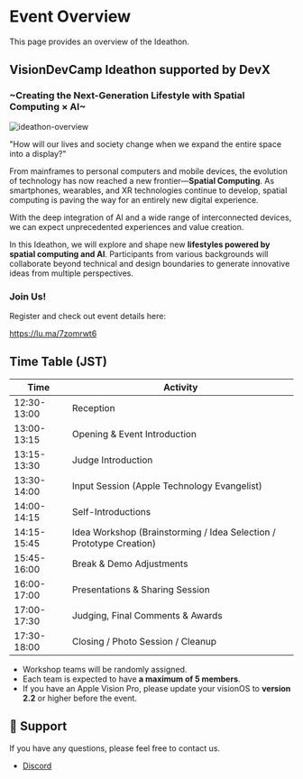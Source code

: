 # Event Overview

This page provides an overview of the Ideathon.

## VisionDevCamp Ideathon supported by DevX 
### ~Creating the Next-Generation Lifestyle with Spatial Computing × AI~

![ideathon-overview](/ideathon-overview1.png)

"How will our lives and society change when we expand the entire space into a display?"

From mainframes to personal computers and mobile devices, the evolution of technology has now reached a new frontier—**Spatial Computing**. As smartphones, wearables, and XR technologies continue to develop, spatial computing is paving the way for an entirely new digital experience.

With the deep integration of AI and a wide range of interconnected devices, we can expect unprecedented experiences and value creation.

In this Ideathon, we will explore and shape new **lifestyles powered by spatial computing and AI**. Participants from various backgrounds will collaborate beyond technical and design boundaries to generate innovative ideas from multiple perspectives.

### Join Us!

Register and check out event details here:

https://lu.ma/7zomrwt6

## Time Table (JST)

| Time        | Activity                                  |
|------------|------------------------------------------|
| 12:30-13:00 | Reception                               |
| 13:00-13:15 | Opening & Event Introduction           |
| 13:15-13:30 | Judge Introduction                     |
| 13:30-14:00 | Input Session (Apple Technology Evangelist) |
| 14:00-14:15 | Self-Introductions                     |
| 14:15-15:45 | Idea Workshop (Brainstorming / Idea Selection / Prototype Creation) |
| 15:45-16:00 | Break & Demo Adjustments               |
| 16:00-17:00 | Presentations & Sharing Session       |
| 17:00-17:30 | Judging, Final Comments & Awards       |
| 17:30-18:00 | Closing / Photo Session / Cleanup     |

- Workshop teams will be randomly assigned.
- Each team is expected to have **a maximum of 5 members**.
- If you have an Apple Vision Pro, please update your visionOS to **version 2.2** or higher before the event.

## 📢 Support

If you have any questions, please feel free to contact us.
- [Discord](https://discord.gg/t5X6KZruQQ)
